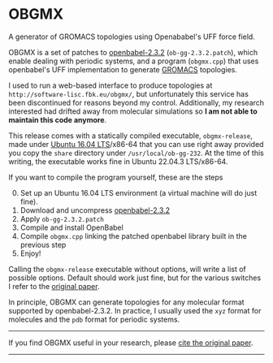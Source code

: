 # OBGMX
A generator of GROMACS topologies using Openababel's UFF force field.

OBGMX is a set of patches to [openbabel-2.3.2](https://sourceforge.net/projects/openbabel/files/openbabel/2.3.2/openbabel-2.3.2.tar.gz/download) (`ob-gg-2.3.2.patch`), which enable dealing with periodic systems, and a program (`obgmx.cpp`) that uses openbabel's UFF implementation to generate [GROMACS](https://www.gromacs.org/) topologies.

I used to run a web-based interface to produce topologies at `http://software-lisc.fbk.eu/obgmx/`, but unfortunately this service has been discontinued for reasons beyond my control.
Additionally, my research interested had drifted away from molecular simulations so **I am not able to maintain this code anymore**.

This release comes with a statically compiled executable, `obgmx-release`, made under [Ubuntu 16.04 LTS](https://releases.ubuntu.com/16.04/)/x86-64 that you can use right away provided you copy the `share` directory under `/usr/local/ob-gg-232`. At the time of this writing, the executable works fine in Ubuntu 22.04.3 LTS/x86-64.

If you want to compile the program yourself, these are the steps

0. Set up an Ubuntu 16.04 LTS environment (a virtual machine will do just fine).
1. Download and uncompress [openbabel-2.3.2](https://sourceforge.net/projects/openbabel/files/openbabel/2.3.2/openbabel-2.3.2.tar.gz/download)
2. Apply `ob-gg-2.3.2.patch`
3. Compile and install OpenBabel
4. Compile `obgmx.cpp` linking the patched openbabel library built in the previous step
5. Enjoy!

Calling the `obgmx-release` executable without options, will write a list of possible options. Default should work just fine, but for the various switches I refer to the  [original paper](https://doi.org/10.1002/jcc.23049).

In principle, OBGMX can generate topologies for any molecular format supported by openbabel-2.3.2. In practice, I usually used the `xyz` format for molecules and the `pdb` format for periodic systems.

---

If you find OBGMX useful in your research, please [cite the original paper](https://doi.org/10.1002/jcc.23049).

---
